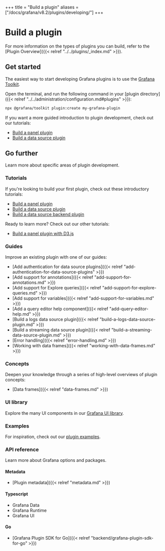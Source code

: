 +++
title = "Build a plugin"
aliases = ["/docs/grafana/v8.2/plugins/developing/"]
+++

# Build a plugin

For more information on the types of plugins you can build, refer to the [Plugin Overview]({{< relref "../../plugins/_index.md" >}}).

## Get started

The easiest way to start developing Grafana plugins is to use the [Grafana Toolkit](https://www.npmjs.com/package/@grafana/toolkit).

Open the terminal, and run the following command in your [plugin directory]({{< relref "../../administration/configuration.md#plugins" >}}):

```bash
npx @grafana/toolkit plugin:create my-grafana-plugin
```

If you want a more guided introduction to plugin development, check out our tutorials:

- [Build a panel plugin](/docs/grafana/latest/developers/plugins/create-a-grafana-plugin/develop-a-plugin/build-a-panel-plugin/)
- [Build a data source plugin](/docs/grafana/latest/developers/plugins/create-a-grafana-plugin/develop-a-plugin/build-a-data-source-plugin/)

## Go further

Learn more about specific areas of plugin development.

### Tutorials

If you're looking to build your first plugin, check out these introductory tutorials:

- [Build a panel plugin](/docs/grafana/latest/developers/plugins/create-a-grafana-plugin/develop-a-plugin/build-a-panel-plugin/)
- [Build a data source plugin](/docs/grafana/latest/developers/plugins/create-a-grafana-plugin/develop-a-plugin/build-a-data-source-plugin/)
- [Build a data source backend plugin](/docs/grafana/latest/developers/plugins/create-a-grafana-plugin/develop-a-plugin/build-a-data-source-plugin/)

Ready to learn more? Check out our other tutorials:

- [Build a panel plugin with D3.js](/docs/grafana/latest/developers/plugins/create-a-grafana-plugin/develop-a-plugin/build-a-panel-plugin-with-d3/)

### Guides

Improve an existing plugin with one of our guides:

- [Add authentication for data source plugins]({{< relref "add-authentication-for-data-source-plugins" >}})
- [Add support for annotations]({{< relref "add-support-for-annotations.md" >}})
- [Add support for Explore queries]({{< relref "add-support-for-explore-queries.md" >}})
- [Add support for variables]({{< relref "add-support-for-variables.md" >}})
- [Add a query editor help component]({{< relref "add-query-editor-help.md" >}})
- [Build a logs data source plugin]({{< relref "build-a-logs-data-source-plugin.md" >}})
- [Build a streaming data source plugin]({{< relref "build-a-streaming-data-source-plugin.md" >}})
- [Error handling]({{< relref "error-handling.md" >}})
- [Working with data frames]({{< relref "working-with-data-frames.md" >}})

### Concepts

Deepen your knowledge through a series of high-level overviews of plugin concepts:

- [Data frames]({{< relref "data-frames.md" >}})

### UI library

Explore the many UI components in our [Grafana UI library](https://developers.grafana.com/ui).

### Examples

For inspiration, check out our [plugin examples](https://github.com/grafana/grafana-plugin-examples).

### API reference

Learn more about Grafana options and packages.

#### Metadata

- [Plugin metadata]({{< relref "metadata.md" >}})

#### Typescript

- Grafana Data
- Grafana Runtime
- Grafana UI

#### Go

- [Grafana Plugin SDK for Go]({{< relref "backend/grafana-plugin-sdk-for-go" >}})
